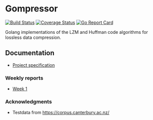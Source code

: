 # Gompressor

[![Build Status](https://travis-ci.com/mjjs/gompressor.svg?branch=master)](https://travis-ci.com/mjjs/gompressor) [![Coverage Status](https://coveralls.io/repos/github/mjjs/gompressor/badge.svg?branch=master)](https://coveralls.io/github/mjjs/gompressor?branch=master) [![Go Report Card](https://goreportcard.com/badge/github.com/mjjs/gompressor)](https://goreportcard.com/report/github.com/mjjs/gompressor)

Golang implementations of the LZM and Huffman code algorithms for lossless data compression.

## Documentation
* [Project specification](./doc/projectspecification.md)

### Weekly reports
* [Week 1](./doc/weeklyreport1.md)

### Acknowledgments
* Testdata from https://corpus.canterbury.ac.nz/
